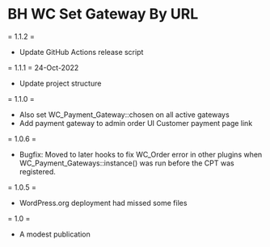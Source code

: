 # BH WC Set Gateway By URL

= 1.1.2 =

* Update GitHub Actions release script

= 1.1.1 = 24-Oct-2022

* Update project structure

= 1.1.0 =

* Also set WC_Payment_Gateway::chosen on all active gateways
* Add payment gateway to admin order UI Customer payment page link

= 1.0.6 =
* Bugfix: Moved to later hooks to fix WC_Order error in other plugins when WC_Payment_Gateways::instance() was run before the CPT was registered.

= 1.0.5 =
* WordPress.org deployment had missed some files

= 1.0 =
* A modest publication